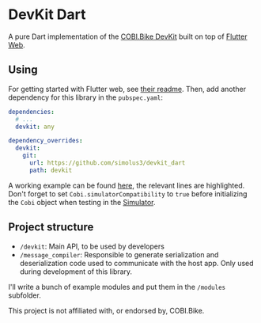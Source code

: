 # DevKit Dart
A pure Dart implementation of the [COBI.Bike DevKit](https://cobi.bike/devkit) built on top
of [Flutter Web](https://github.com/flutter/flutter_web).

## Using
For getting started with Flutter web, see 
[their readme](https://github.com/flutter/flutter_web).
Then, add another dependency for this library in the `pubspec.yaml`:

```yaml
dependencies:
  # ...
  devkit: any

dependency_overrides:
  devkit:
    git:
      url: https://github.com/simolus3/devkit_dart
      path: devkit
```

A working example can be found [here](https://github.com/simolus3/devkit_dart/blob/5aff70e8bd862734280ebe8f68633e8609b68906/modules/hello_world/lib/main.dart#L34-L67),
the relevant lines are highlighted. Don't forget to set `Cobi.simulatorCompatibility` to 
`true` before initializing the `Cobi` object when testing in the [Simulator](https://github.com/cobi-bike/DevKit-Simulator).

## Project structure
- `/devkit`: Main API, to be used by developers
- `/message_compiler`: Responsible to generate serialization and deserialization code used
to communicate with the host app. Only used during development of this library.

I'll write a bunch of example modules and put them in the `/modules` subfolder.


This project is not affiliated with, or endorsed by, COBI.Bike.